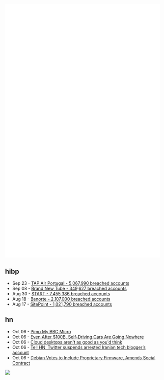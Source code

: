 ![Metrics](https://raw.githubusercontent.com/phixion/phixion/master/metrics.svg)

## hibp

<!--
for https://github.com/phixion/phixion/blob/main/.github/workflows/feeds.yml
-->
<!--START_SECTION:haveibeenpwnd-->
- Sep 23 - [TAP Air Portugal - 5,067,990 breached accounts](https://haveibeenpwned.com/PwnedWebsites#TAPAirPortugal)
- Sep 08 - [Brand New Tube - 349,627 breached accounts](https://haveibeenpwned.com/PwnedWebsites#BrandNewTube)
- Aug 30 - [START - 7,455,386 breached accounts](https://haveibeenpwned.com/PwnedWebsites#Start)
- Aug 18 - [Banorte - 2,107,000 breached accounts](https://haveibeenpwned.com/PwnedWebsites#Banorte)
- Aug 17 - [SitePoint - 1,021,790 breached accounts](https://haveibeenpwned.com/PwnedWebsites#SitePoint)
<!--END_SECTION:haveibeenpwnd-->

## hn

<!--
for https://github.com/phixion/phixion/blob/main/.github/workflows/feeds.yml
-->
<!--START_SECTION:hn-->
- Oct 06 - [Pimp My BBC Micro](https://github.com/dekuNukem/RGBeeb/blob/master/README.md)
- Oct 06 - [Even After $100B, Self-Driving Cars Are Going Nowhere](https://www.bloomberg.com/news/features/2022-10-06/even-after-100-billion-self-driving-cars-are-going-nowhere)
- Oct 06 - [Cloud desktops aren't as good as you'd think](https://mjg59.dreamwidth.org/61535.html)
- Oct 06 - [Tell HN: Twitter suspends arrested Iranian tech blogger’s account](https://twitter.com/jadi/)
- Oct 06 - [Debian Votes to Include Proprietary Firmware, Amends Social Contract](https://www.tomshardware.com/news/debian-includes-proprietary-code)
<!--END_SECTION:hn-->

<!--
for https://yhype.me
-->
![](https://hit.yhype.me/github/profile?user_id=13013670)
